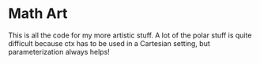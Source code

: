 # Math Art

This is all the code for my more artistic stuff.  A lot of the polar stuff is quite difficult because ctx has to be used in a Cartesian setting, but parameterization always helps!
